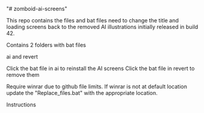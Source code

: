 "# zomboid-ai-screens" 

This repo contains the files and bat files need to change the title and loading screens back to the removed AI illustrations initially released in build 42.

Contains 2 folders with bat files

ai and revert

Click the bat file in ai to reinstall the AI screens
Click the bat file in revert to remove them

Require winrar due to github file limits. If winrar is not at default location update the "Replace_files.bat" with the appropriate location.

Instructions


